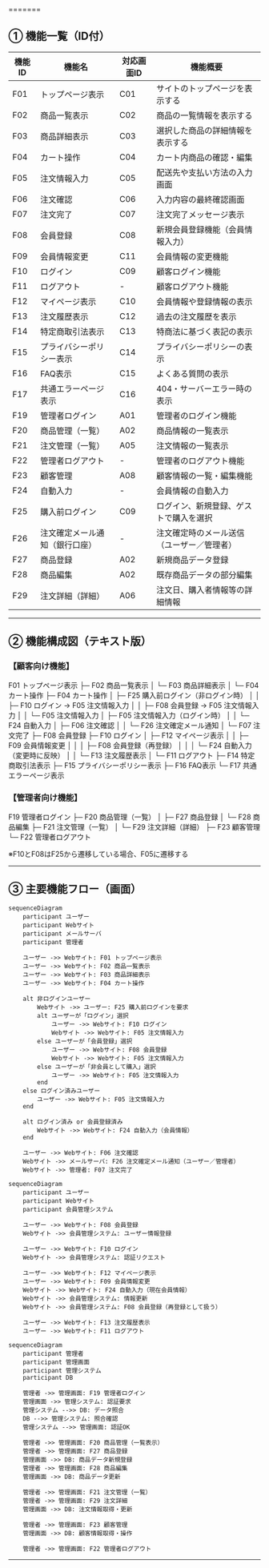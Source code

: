 
=======
## ① 機能一覧（ID付）

| 機能ID | 機能名                       | 対応画面ID         | 機能概要                                           |
|---------|------------------------------|---------------------|----------------------------------------------------|
| F01     | トップページ表示             | C01                 | サイトのトップページを表示する                   |
| F02     | 商品一覧表示                 | C02                 | 商品の一覧情報を表示する                         |
| F03     | 商品詳細表示                 | C03                 | 選択した商品の詳細情報を表示する                 |
| F04     | カート操作                   | C04                 | カート内商品の確認・編集                         |
| F05     | 注文情報入力                 | C05                 | 配送先や支払い方法の入力画面                     |
| F06     | 注文確認                     | C06                 | 入力内容の最終確認画面                           |
| F07     | 注文完了                     | C07                 | 注文完了メッセージ表示                           |
| F08     | 会員登録                     | C08                 | 新規会員登録機能（会員情報入力）                 |
| F09     | 会員情報変更                 | C11                 | 会員情報の変更機能                               |
| F10     | ログイン                     | C09                 | 顧客ログイン機能                                 |
| F11     | ログアウト                   | -                   | 顧客ログアウト機能                               |
| F12     | マイページ表示               | C10                 | 会員情報や登録情報の表示                         |
| F13     | 注文履歴表示                 | C12                 | 過去の注文履歴を表示                             |
| F14     | 特定商取引法表示             | C13                 | 特商法に基づく表記の表示                         |
| F15     | プライバシーポリシー表示     | C14                 | プライバシーポリシーの表示                       |
| F16     | FAQ表示                      | C15                 | よくある質問の表示                               |
| F17     | 共通エラーページ表示         | C16                 | 404・サーバーエラー時の表示                      |
| F19     | 管理者ログイン               | A01                 | 管理者のログイン機能                             |
| F20     | 商品管理（一覧）             | A02                 | 商品情報の一覧表示                               |
| F21     | 注文管理（一覧）             | A05                 | 注文情報の一覧表示                               |
| F22     | 管理者ログアウト             | -                   | 管理者のログアウト機能                           |
| F23     | 顧客管理                     | A08                 | 顧客情報の一覧・編集機能                         |
| F24     | 自動入力                     | -                   | 会員情報の自動入力                               |
| F25     | 購入前ログイン               | C09                 | ログイン、新規登録、ゲストで購入を選択           |
| F26     | 注文確定メール通知（銀行口座） | -                 | 注文確定時のメール送信（ユーザー／管理者）       |
| F27     | 商品登録                     | A02                 | 新規商品データ登録                               |
| F28     | 商品編集                     | A02                 | 既存商品データの部分編集                         |
| F29     | 注文詳細（詳細）             | A06                 | 注文日、購入者情報等の詳細情報                   |

---

## ② 機能構成図（テキスト版）

### 【顧客向け機能】
F01 トップページ表示
├─ F02 商品一覧表示
│   └─ F03 商品詳細表示
│       └─ F04 カート操作
├─ F04 カート操作
│   ├─ F25 購入前ログイン（非ログイン時）
│   │   ├─ F10 ログイン → F05 注文情報入力
│   │   ├─ F08 会員登録 → F05 注文情報入力
│   │   └─ F05 注文情報入力
│   ├─ F05 注文情報入力（ログイン時）
│   │   └─ F24 自動入力
│   ├─ F06 注文確認
│   │   └─ F26 注文確定メール通知
│   └─ F07 注文完了
├─ F08 会員登録
├─ F10 ログイン
│   ├─ F12 マイページ表示
│   │   ├─ F09 会員情報変更
│   │   │   ├─ F08 会員登録（再登録）
│   │   │   └─ F24 自動入力（変更時に反映）
│   │   └─ F13 注文履歴表示
│   └─ F11 ログアウト
├─ F14 特定商取引法表示
├─ F15 プライバシーポリシー表示
├─ F16 FAQ表示
└─ F17 共通エラーページ表示

### 【管理者向け機能】
F19 管理者ログイン
├─ F20 商品管理（一覧）
│   ├─ F27 商品登録
│   └─ F28 商品編集
├─ F21 注文管理（一覧）
│   └─ F29 注文詳細（詳細）
├─ F23 顧客管理
└─ F22 管理者ログアウト

※F10とF08はF25から遷移している場合、F05に遷移する

---

## ③ 主要機能フロー（画面）

```mermaid
sequenceDiagram
    participant ユーザー
    participant Webサイト
    participant メールサーバ
    participant 管理者

    ユーザー ->> Webサイト: F01 トップページ表示
    ユーザー ->> Webサイト: F02 商品一覧表示
    ユーザー ->> Webサイト: F03 商品詳細表示
    ユーザー ->> Webサイト: F04 カート操作

    alt 非ログインユーザー
        Webサイト ->> ユーザー: F25 購入前ログインを要求
        alt ユーザーが「ログイン」選択
            ユーザー ->> Webサイト: F10 ログイン
            Webサイト ->> Webサイト: F05 注文情報入力
        else ユーザーが「会員登録」選択
            ユーザー ->> Webサイト: F08 会員登録
            Webサイト ->> Webサイト: F05 注文情報入力
        else ユーザーが「非会員として購入」選択
            ユーザー ->> Webサイト: F05 注文情報入力
        end
    else ログイン済みユーザー
        ユーザー ->> Webサイト: F05 注文情報入力
    end

    alt ログイン済み or 会員登録済み
        Webサイト ->> Webサイト: F24 自動入力（会員情報）
    end

    ユーザー ->> Webサイト: F06 注文確認
    Webサイト ->> メールサーバ: F26 注文確定メール通知（ユーザー／管理者）
    Webサイト ->> 管理者: F07 注文完了
```

```mermaid
sequenceDiagram
    participant ユーザー
    participant Webサイト
    participant 会員管理システム

    ユーザー ->> Webサイト: F08 会員登録
    Webサイト ->> 会員管理システム: ユーザー情報登録

    ユーザー ->> Webサイト: F10 ログイン
    Webサイト ->> 会員管理システム: 認証リクエスト

    ユーザー ->> Webサイト: F12 マイページ表示
    ユーザー ->> Webサイト: F09 会員情報変更
    Webサイト ->> Webサイト: F24 自動入力（現在会員情報）
    Webサイト ->> 会員管理システム: 情報更新
    Webサイト ->> 会員管理システム: F08 会員登録（再登録として扱う）

    ユーザー ->> Webサイト: F13 注文履歴表示
    ユーザー ->> Webサイト: F11 ログアウト
```

```mermaid
sequenceDiagram
    participant 管理者
    participant 管理画面
    participant 管理システム
    participant DB

    管理者 ->> 管理画面: F19 管理者ログイン
    管理画面 ->> 管理システム: 認証要求
    管理システム -->> DB: データ照合
    DB -->> 管理システム: 照合確認
    管理システム -->> 管理画面: 認証OK

    管理者 ->> 管理画面: F20 商品管理（一覧表示）
    管理者 ->> 管理画面: F27 商品登録
    管理画面 ->> DB: 商品データ新規登録
    管理者 ->> 管理画面: F28 商品編集
    管理画面 ->> DB: 商品データ更新

    管理者 ->> 管理画面: F21 注文管理（一覧）
    管理者 ->> 管理画面: F29 注文詳細
    管理画面 ->> DB: 注文情報取得・更新

    管理者 ->> 管理画面: F23 顧客管理
    管理画面 ->> DB: 顧客情報取得・操作

    管理者 ->> 管理画面: F22 管理者ログアウト
```

---
